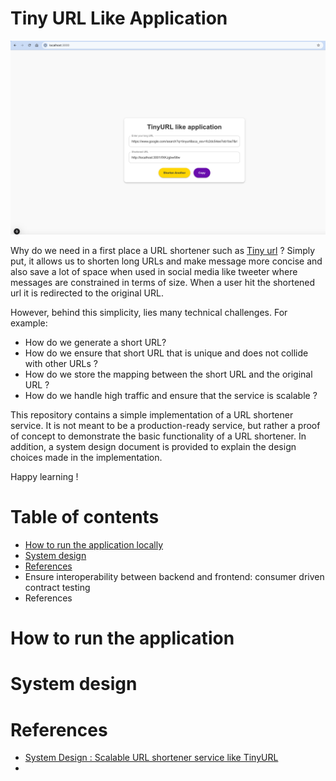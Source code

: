 # Tiny URL Like Application

![Tiny URL Like Application](docs/tiny-url-application.png)

Why do we need in a first place a URL shortener such as [Tiny url](http://tinyurl.com) ? Simply put, it allows us to 
shorten long URLs and make message more concise and also save a lot of space when used in social media like tweeter 
where messages are constrained in terms of size. When a user hit the shortened url it is redirected to the original URL.

However, behind this simplicity, lies many technical challenges. For example:
* How do we generate a short URL? 
* How do we ensure that short URL that is unique and does not collide with other URLs ? 
* How do we store the mapping between the short URL and the original URL ? 
* How do we handle high traffic and ensure that the service is scalable ?

This repository contains a simple implementation of a URL shortener service. It is not meant to be a production-ready 
service, but rather a proof of concept to demonstrate the basic functionality of a URL shortener. In addition, a system
design document is provided to explain the design choices made in the implementation. 

Happy learning !

# Table of contents

* [How to run the application locally](docs/how-to-build-run-the-app-locally.md)
* [System design](docs/system-design.md)
* [References](docs/references.md)
* Ensure interoperability between backend and frontend: consumer driven contract testing
* References







# How to run the application

# System design 

# References

* [System Design : Scalable URL shortener service like TinyURL](https://medium.com/@sandeep4.verma/system-design-scalable-url-shortener-service-like-tinyurl-106f30f23a82)
* 